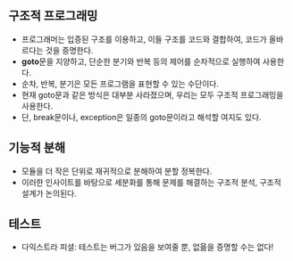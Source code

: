 구조적 프로그래밍
-
- 프로그래머는 입증된 구조를 이용하고, 이들 구조를 코드와 결합하여, 코드가 올바르다는 것을 증명한다.
- **goto**문을 지양하고, 단순한 분기와 반복 등의 제어를 순차적으로 실행하여 사용한다.
- 순차, 반복, 분기은 모든 프로그램을 표현할 수 있는 수단이다.
- 현재 goto문과 같은 방식은 대부분 사라졌으며, 우리는 모두 구조적 프로그래밍을 사용한다.
- 단, break문이나, exception은 일종의 goto문이라고 해석할 여지도 있다.

기능적 분해
-
- 모듈을 더 작은 단위로 재귀적으로 분해하여 분할 정복한다.
- 이러한 인사이트를 바탕으로 세분화를 통해 문제를 해결하는 구조적 분석, 구조적 설계가 논의된다.

테스트
-
- 다익스트라 피셜: 테스트는 버그가 있음을 보여줄 뿐, 없읆을 증명할 수는 없다!